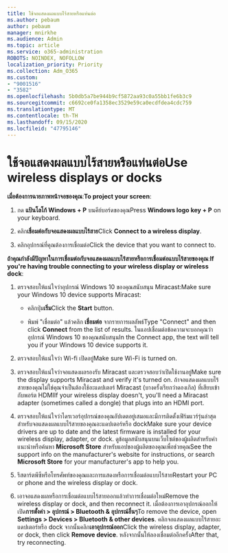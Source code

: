 ```yaml
---
title: ใช้จอแสดงผลแบบไร้สายหรือแท่นต่อ
ms.author: pebaum
author: pebaum
manager: mnirkhe
ms.audience: Admin
ms.topic: article
ms.service: o365-administration
ROBOTS: NOINDEX, NOFOLLOW
localization_priority: Priority
ms.collection: Adm_O365
ms.custom:
- "9001516"
- "3582"
ms.openlocfilehash: 5b0db5a7be944b9cf5872aa93c0a55bb1fe6b3c9
ms.sourcegitcommit: c6692ce0fa1358ec3529e59ca0ecdfdea4cdc759
ms.translationtype: MT
ms.contentlocale: th-TH
ms.lasthandoff: 09/15/2020
ms.locfileid: "47795146"
---
```

# <a name="use-wireless-displays-or-docks"></a><span data-ttu-id="58828-102">ใช้จอแสดงผลแบบไร้สายหรือแท่นต่อ</span><span class="sxs-lookup"><span data-stu-id="58828-102">Use wireless displays or docks</span></span>

<span data-ttu-id="58828-103">**เมื่อต้องการฉายภาพหน้าจอของคุณ**:</span><span class="sxs-lookup"><span data-stu-id="58828-103">**To project your screen**:</span></span>

1. <span data-ttu-id="58828-104">กด **แป้นโลโก้ Windows + P** บนคีย์บอร์ดของคุณ</span><span class="sxs-lookup"><span data-stu-id="58828-104">Press **Windows logo key + P** on your keyboard.</span></span>

2. <span data-ttu-id="58828-105">คลิก**เชื่อมต่อกับจอแสดงผลแบบไร้สาย**</span><span class="sxs-lookup"><span data-stu-id="58828-105">Click **Connect to a wireless display**.</span></span>

3. <span data-ttu-id="58828-106">คลิกอุปกรณ์ที่คุณต้องการเชื่อมต่อ</span><span class="sxs-lookup"><span data-stu-id="58828-106">Click the device that you want to connect to.</span></span>

<span data-ttu-id="58828-107">**ถ้าคุณกำลังมีปัญหาในการเชื่อมต่อกับจอแสดงผลแบบไร้สายหรือการเชื่อมต่อแบบไร้สายของคุณ**:</span><span class="sxs-lookup"><span data-stu-id="58828-107">**If you're having trouble connecting to your wireless display or wireless dock**:</span></span>

1. <span data-ttu-id="58828-108">ตรวจสอบให้แน่ใจว่าอุปกรณ์ Windows 10 ของคุณสนับสนุน Miracast:</span><span class="sxs-lookup"><span data-stu-id="58828-108">Make sure your Windows 10 device supports Miracast:</span></span> 

    - <span data-ttu-id="58828-109">คลิกปุ่ม**เริ่ม**</span><span class="sxs-lookup"><span data-stu-id="58828-109">Click the **Start** button.</span></span>
    
    - <span data-ttu-id="58828-110">พิมพ์ "เชื่อมต่อ" แล้วคลิก **เชื่อมต่อ** จากรายการผลลัพธ์</span><span class="sxs-lookup"><span data-stu-id="58828-110">Type "Connect" and then click **Connect** from the list of results.</span></span> <span data-ttu-id="58828-111">ในแอปเชื่อมต่อข้อความจะบอกคุณว่าอุปกรณ์ Windows 10 ของคุณสนับสนุน</span><span class="sxs-lookup"><span data-stu-id="58828-111">In the Connect app, the text will tell you if your Windows 10 device supports it.</span></span> 

2. <span data-ttu-id="58828-112">ตรวจสอบให้แน่ใจว่า Wi-fi เปิดอยู่</span><span class="sxs-lookup"><span data-stu-id="58828-112">Make sure Wi-Fi is turned on.</span></span> 

3. <span data-ttu-id="58828-113">ตรวจสอบให้แน่ใจว่าจอแสดงผลรองรับ Miracast และตรวจสอบว่าเปิดใช้งานอยู่</span><span class="sxs-lookup"><span data-stu-id="58828-113">Make sure the display supports Miracast and verify it's turned on.</span></span> <span data-ttu-id="58828-114">ถ้าจอแสดงผลแบบไร้สายของคุณไม่ใช่คุณจำเป็นต้องใช้อะแดปเตอร์ Miracast (บางครั้งเรียกว่าดองเกิล) ที่เสียบเข้ากับพอร์ต HDMI</span><span class="sxs-lookup"><span data-stu-id="58828-114">If your wireless display doesn't, you'll need a Miracast adapter (sometimes called a dongle) that plugs into an HDMI port.</span></span>

4. <span data-ttu-id="58828-115">ตรวจสอบให้แน่ใจว่าไดรเวอร์อุปกรณ์ของคุณอัปเดตอยู่เสมอและมีการติดตั้งเฟิร์มแวร์รุ่นล่าสุดสำหรับจอแสดงผลแบบไร้สายของคุณอะแดปเตอร์หรือ dock</span><span class="sxs-lookup"><span data-stu-id="58828-115">Make sure your device drivers are up to date and the latest firmware is installed for your wireless display, adapter, or dock.</span></span> <span data-ttu-id="58828-116">ดูข้อมูลสนับสนุนบนเว็บไซต์ของผู้ผลิตสำหรับคำแนะนำหรือค้นหา **Microsoft Store** สำหรับแอปของผู้ผลิตของคุณเพื่อช่วยคุณ</span><span class="sxs-lookup"><span data-stu-id="58828-116">See the support info on the manufacturer's website for instructions, or search **Microsoft Store** for your manufacturer's app to help you.</span></span>

5. <span data-ttu-id="58828-117">รีสตาร์ตพีซีหรือโทรศัพท์ของคุณและการแสดงหรือการเชื่อมต่อแบบไร้สาย</span><span class="sxs-lookup"><span data-stu-id="58828-117">Restart your PC or phone and the wireless display or dock.</span></span>

6. <span data-ttu-id="58828-118">เอาจอแสดงผลหรือการเชื่อมต่อแบบไร้สายออกแล้วทำการเชื่อมต่อใหม่</span><span class="sxs-lookup"><span data-stu-id="58828-118">Remove the wireless display or dock, and then reconnect it.</span></span> <span data-ttu-id="58828-119">เมื่อต้องการเอาอุปกรณ์ออกให้เปิด**การตั้งค่า > อุปกรณ์ > Bluetooth & อุปกรณ์อื่นๆ**</span><span class="sxs-lookup"><span data-stu-id="58828-119">To remove the device, open **Settings > Devices  > Bluetooth & other devices**.</span></span> <span data-ttu-id="58828-120">คลิกจอแสดงผลแบบไร้สายอะแดปเตอร์หรือ dock จากนั้นคลิก**เอาอุปกรณ์ออก**</span><span class="sxs-lookup"><span data-stu-id="58828-120">Click the wireless display, adapter, or dock, then click **Remove device**.</span></span> <span data-ttu-id="58828-121">หลังจากนั้นให้ลองเชื่อมต่ออีกครั้ง</span><span class="sxs-lookup"><span data-stu-id="58828-121">After that, try reconnecting.</span></span>
